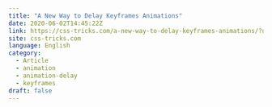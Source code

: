 ```yaml
---
title: "A New Way to Delay Keyframes Animations"
date: 2020-06-02T14:45:22Z
link: https://css-tricks.com/a-new-way-to-delay-keyframes-animations/?utm_medium=RSS&utm_source=news.12bit.vn
site: css-tricks.com
language: English
category:
  - Article
  - animation
  - animation-delay
  - keyframes
draft: false
---
```

